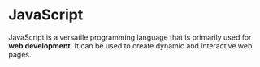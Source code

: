 # JavaScript

JavaScript is a versatile programming language that is primarily used for **web development**. It can be used to create dynamic and interactive web pages.